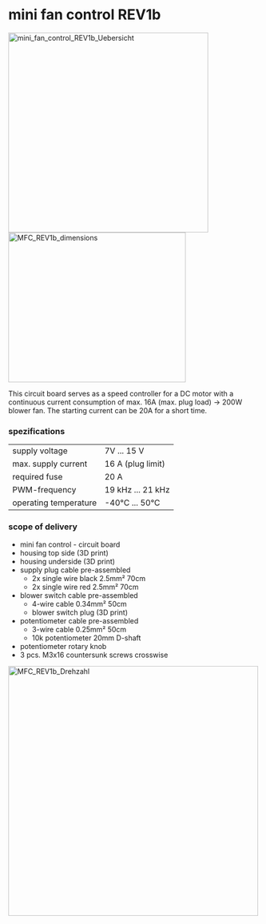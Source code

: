 # mini fan control REV1b

<img width="400" height="400" alt="mini_fan_control_REV1b_Uebersicht" src="https://github.com/user-attachments/assets/3f47e91c-7e48-4195-b008-d733e358b581" />
<img width="355" height="300" alt="MFC_REV1b_dimensions" src="https://github.com/user-attachments/assets/4f30eae7-aa1e-4ce4-a4a7-f0a8c3bc0b58" />

This circuit board serves as a speed controller for a DC motor with a continuous current consumption of max. 16A (max. plug load) -> 200W blower fan. The starting current can be 20A for a short time.

### spezifications
<table class="vclTable">
  <tr>
    <td>
      supply voltage
    </td>
    <td colspan="2">
      7V ... 15 V
    </td>
  </tr>
  <tr>
    <td>
      max. supply current
    </td>
    <td colspan="2">
      16 A (plug limit)
    </td>
</tr>
 <tr>
  <td>
    required fuse
  </td>
  <td colspan="2">
    20 A
  </td>
</tr>
<tr>
  <td>
    PWM-frequency
  </td>
  <td colspan="2">
    19 kHz ... 21 kHz
  </td>
</tr>
<tr>
  <td>
    operating temperature
  </td>
  <td colspan="2">
    -40°C ... 50°C
  </td>
</tr>
</table>  
  


### scope of delivery

- mini fan control - circuit board
- housing top side (3D print)
- housing underside (3D print)
- supply plug cable pre-assembled
  - 2x single wire black 2.5mm² 70cm
  - 2x single wire red 2.5mm² 70cm
- blower switch cable pre-assembled
  - 4-wire cable 0.34mm² 50cm
  - blower switch plug (3D print)
- potentiometer cable pre-assembled
  - 3-wire cable 0.25mm² 50cm
  - 10k potentiometer 20mm D-shaft
- potentiometer rotary knob
- 3 pcs. M3x16 countersunk screws crosswise  
 

<img width="500" height="500" alt="MFC_REV1b_Drehzahl" src="https://github.com/user-attachments/assets/f49f6c45-e8cd-476c-ba89-ab7b54683a2c" />
